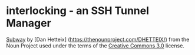 # interlocking - an SSH Tunnel Manager

[Subway](https://thenounproject.com/search/?q=tunnel&i=32768) by [Dan Hetteix] (https://thenounproject.com/DHETTEIX/) from the Noun Project used under the terms of the [Creative Commons 3.0](http://creativecommons.org/licenses/by/3.0/us/) license.

